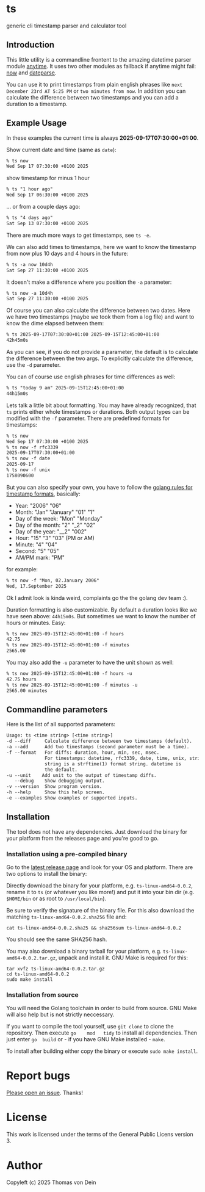 # ts

generic cli timestamp parser and calculator tool

## Introduction

This little utility is a commandline frontent to the amazing datetime
parser module [anytime](https://github.com/ijt/go-anytime). It uses
two other modules as fallback if anytime might fail:
[now](https://github.com/jinzhu/now) and
[dateparse](github.com/araddon/dateparse).

You can use it to print timestamps from plain english phrases like
`next December 23rd AT 5:25 PM` or `two minutes from now`. In addition
you can calculate the difference between two timestamps and you can
add a duration to a timestamp.


## Example Usage

In these examples the current time is always **2025-09-17T07:30:00+01:00**.

Show current date and time (same as `date`):
```default
% ts now
Wed Sep 17 07:30:00 +0100 2025
```

show timestamp for minus 1 hour
```default
% ts "1 hour ago"
Wed Sep 17 06:30:00 +0100 2025
```

... or from a couple days ago:
```default
% ts "4 days ago"
Sat Sep 13 07:30:00 +0100 2025
```
There are much more ways to get timestamps, see `ts -e`.

We  can  also add  times  to  timestamps, here  we  want  to know  the
timestamp from now plus 10 days and 4 hours in the future:
```default
% ts -a now 10d4h
Sat Sep 27 11:30:00 +0100 2025
```

It doesn't make a difference where you position the `-a` parameter:
```default
% ts now -a 10d4h
Sat Sep 27 11:30:00 +0100 2025
```
Of course you can also calculate the difference between two
dates. Here we have two timestamps (maybe we took them from a log
file) and want to know the dime elapsed between them:

```default
% ts 2025-09-17T07:30:00+01:00 2025-09-15T12:45:00+01:00
42h45m0s
```
As you can see, if you do not provide a parameter, the default is to
calculate the difference between the two args. To explicitly calculate
the difference, use the `-d` parameter.

You can of course use english phrases for time differences as well:
```default
% ts "today 9 am" 2025-09-15T12:45:00+01:00
44h15m0s
```

Lets talk a little bit about formatting. You may have already
recognized, that `ts` prints either whole timestamps or
durations. Both output types can be modified with the `-f`
parameter. There are predefined formats for timestamps:

```default
% ts now 
Wed Sep 17 07:30:00 +0100 2025
% ts now -f rfc3339
2025-09-17T07:30:00+01:00
% ts now -f date
2025-09-17
% ts now -f unix
1758090600
```

But you can also specify your own, you have to follow the [golang
rules for timestamp formats](https://pkg.go.dev/time#Layout),
basically:

* Year: "2006" "06"
* Month: "Jan" "January" "01" "1"
* Day of the week: "Mon" "Monday"
* Day of the month: "2" "_2" "02"
* Day of the year: "__2" "002"
* Hour: "15" "3" "03" (PM or AM)
* Minute: "4" "04"
* Second: "5" "05"
* AM/PM mark: "PM"

for example:
```default
% ts now -f "Mon, 02.January 2006"
Wed, 17.September 2025
```

Ok I admit look is kinda weird, complaints go the the golang dev team
:).

Duration formatting is also customizable. By default a duration looks
like we have seen above: `44h15m0s`. But sometimes we want to know the
number of hours or minutes. Easy:

```default
% ts now 2025-09-15T12:45:00+01:00 -f hours
42.75
% ts now 2025-09-15T12:45:00+01:00 -f minutes
2565.00
```

You may also add the `-u` parameter to have the unit shown as well:

```default
% ts now 2025-09-15T12:45:00+01:00 -f hours -u
42.75 hours
% ts now 2025-09-15T12:45:00+01:00 -f minutes -u
2565.00 minutes
```

## Commandline parameters

Here is the list of all supported parameters:

```default
Usage: ts <time string> [<time string>]
-d --diff     Calculate difference between two timestamps (default).
-a --add      Add two timestamps (second parameter must be a time).
-f --format   For diffs: duration, hour, min, sec, msec.
              For timestamps: datetime, rfc3339, date, time, unix, string.
              string is a strftime(1) format string. datetime is
              the default.
-u --unit    Add unit to the output of timestamp diffs.
   --debug    Show debugging output.
-v --version  Show program version.
-h --help     Show this help screen.
-e --examples Show examples or supported inputs.
```


## Installation

The tool does not have any dependencies.  Just download the binary for
your platform from the releases page and you're good to go.

### Installation using a pre-compiled binary

Go to the [latest release page](https://codeberg.org/scip/ts/releases/latest)
and look for your OS and platform. There are two options to install the binary:

Directly     download     the     binary    for     your     platform,
e.g. `ts-linux-amd64-0.0.2`, rename it to `ts` (or whatever
you like more!)  and put it into  your bin dir (e.g. `$HOME/bin` or as
root to `/usr/local/bin`).

Be sure  to verify  the signature  of the binary  file. For  this also
download the matching `ts-linux-amd64-0.0.2.sha256` file and:

```shell
cat ts-linux-amd64-0.0.2.sha25 && sha256sum ts-linux-amd64-0.0.2
```
You should see the same SHA256 hash.

You  may  also download  a  binary  tarball  for your  platform,  e.g.
`ts-linux-amd64-0.0.2.tar.gz`,  unpack and  install it.  GNU Make  is
required for this:
   
```shell
tar xvfz ts-linux-amd64-0.0.2.tar.gz
cd ts-linux-amd64-0.0.2
sudo make install
```

### Installation from source

You will need the Golang toolchain  in order to build from source. GNU
Make will also help but is not strictly neccessary.

If you want to compile the tool yourself, use `git clone` to clone the
repository.   Then   execute   `go    mod   tidy`   to   install   all
dependencies. Then  just enter `go  build` or -  if you have  GNU Make
installed - `make`.

To install after building either copy the binary or execute `sudo make
install`. 

# Report bugs

[Please open an issue](https://codeberg.org/scip/ts/issues). Thanks!

# License

This work is licensed under the terms of the General Public Licens
version 3.

# Author

Copyleft (c) 2025 Thomas von Dein
